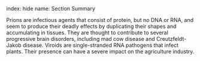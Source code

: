 index: hide
name: Section Summary

Prions are infectious agents that consist of protein, but no DNA or RNA, and seem to produce their deadly effects by duplicating their shapes and accumulating in tissues. They are thought to contribute to several progressive brain disorders, including mad cow disease and Creutzfeldt-Jakob disease. Viroids are single-stranded RNA pathogens that infect plants. Their presence can have a severe impact on the agriculture industry.
